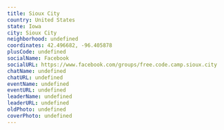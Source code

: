 ```yaml
---
title: Sioux City
country: United States
state: Iowa
city: Sioux City
neighborhood: undefined
coordinates: 42.496682, -96.405878
plusCode: undefined
socialName: Facebook
socialURL: https://www.facebook.com/groups/free.code.camp.sioux.city
chatName: undefined
chatURL: undefined
eventName: undefined
eventURL: undefined
leaderName: undefined
leaderURL: undefined
oldPhoto: undefined
coverPhoto: undefined
---
```

